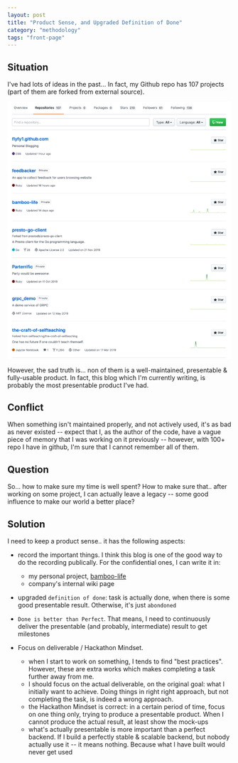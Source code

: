 ```yaml
---
layout: post
title: "Product Sense, and Upgraded Definition of Done"
category: "methodology"
tags: "front-page"
---
```


## Situation

I've had lots of ideas in the past... In fact, my Github repo has 107 projects
(part of them are forked from external source).

![Github Repo Screenshot](/assets/posts/github-repo-screenshot.png)

However, the sad truth is... non of them is a well-maintained, presentable &
fully-usable product. In fact, this blog which I'm currently writing, is
probably the most presentable product I've had.

## Conflict

When something isn't maintained properly, and not actively used, it's as bad as
never existed -- expect that I, as the author of the code, have a vague piece of
memory that I was working on it previously -- however, with 100+ repo I have in
github, I'm sure that I cannot remember all of them. 

## Question

So... how to make sure my time is well spent? How to make sure that.. after
working on some project, I can actually leave a legacy -- some good influence to
make our world a better place?

## Solution

I need to keep a product sense.. it has the following aspects:

- record the important things. I think this blog is one of the good way to do
  the recording publically. For the confidential ones, I can write it in:

  - my personal project, [bamboo-life](https://bamboo-life.herokuapp.com/)
  - company's internal wiki page

- upgraded `definition of done`: task is actually done, when there is some good
  presentable result. Otherwise, it's just `abondoned`
- `Done is better than Perfect`. That means, I need to continuously deliver the
  presentable (and probably, intermediate) result to get milestones
- Focus on deliverable / Hackathon Mindset. 
  - when I start to work on something, I tends to find "best practices". However, these are extra works which makes
    completing a task further away from me.
  - I should focus on the actual deliverable, on the original goal: what I initially want to achieve. Doing things in 
    right right approach, but not completing the task, is indeed a wrong approach.
  - the Hackathon Mindset is correct: in a certain period of time, focus on one thing only, trying to produce a 
    presentable product. When I cannot produce the actual result, at least show the mock-ups
  - what's actually presentable is more important than a perfect backend. If I build a perfectly stable & scalable 
    backend, but nobody actually use it -- it means nothing. Because what I have built would never get used
